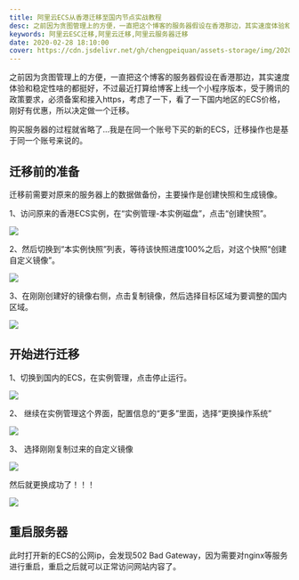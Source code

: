 ```yaml
---
title: 阿里云ECS从香港迁移至国内节点实战教程
desc: 之前因为贪图管理上的方便，一直把这个博客的服务器假设在香港那边，其实速度体验和稳定性啥的都挺好，不过最近打算给博客上线一个小程序版本，受于腾讯的政策要求，必须备案和接入https，考虑了一下，看了一下国内地区的ECS价格，刚好有优惠，所以决定做一个迁移。
keywords: 阿里云ESC迁移,阿里云迁移,阿里云服务器迁移
date: 2020-02-28 18:10:00
cover: https://cdn.jsdelivr.net/gh/chengpeiquan/assets-storage/img/2020/02/1-1.jpg
---
```


之前因为贪图管理上的方便，一直把这个博客的服务器假设在香港那边，其实速度体验和稳定性啥的都挺好，不过最近打算给博客上线一个小程序版本，受于腾讯的政策要求，必须备案和接入https，考虑了一下，看了一下国内地区的ECS价格，刚好有优惠，所以决定做一个迁移。

购买服务器的过程就省略了…我是在同一个账号下买的新的ECS，迁移操作也是基于同一个账号来说的。

## 迁移前的准备

迁移前需要对原来的服务器上的数据做备份，主要操作是创建快照和生成镜像。

1、访问原来的香港ECS实例，在“实例管理-本实例磁盘”，点击“创建快照”。

![](https://cdn.jsdelivr.net/gh/chengpeiquan/assets-storage/img/2020/02/1-2.jpg)

2、然后切换到“本实例快照”列表，等待该快照进度100%之后，对这个快照“创建自定义镜像”。

![](https://cdn.jsdelivr.net/gh/chengpeiquan/assets-storage/img/2020/02/2.jpg)

3、在刚刚创建好的镜像右侧，点击复制镜像，然后选择目标区域为要调整的国内区域。

![](https://cdn.jsdelivr.net/gh/chengpeiquan/assets-storage/img/2020/02/3.jpg)

## 开始进行迁移

1、切换到国内的ECS，在实例管理，点击停止运行。

![](https://cdn.jsdelivr.net/gh/chengpeiquan/assets-storage/img/2020/02/5.jpg)

2、	继续在实例管理这个界面，配置信息的“更多”里面，选择“更换操作系统”

![](https://cdn.jsdelivr.net/gh/chengpeiquan/assets-storage/img/2020/02/6.jpg)

3、	选择刚刚复制过来的自定义镜像

![](https://cdn.jsdelivr.net/gh/chengpeiquan/assets-storage/img/2020/02/7.jpg)

然后就更换成功了！！！

![](https://cdn.jsdelivr.net/gh/chengpeiquan/assets-storage/img/2020/02/8.jpg)

## 重启服务器

此时打开新的ECS的公网ip，会发现502 Bad Gateway，因为需要对nginx等服务进行重启，重启之后就可以正常访问网站内容了。
